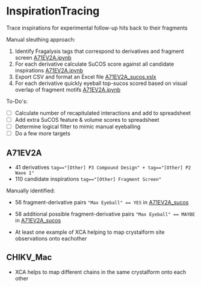 # InspirationTracing
Trace inspirations for experimental follow-up hits back to their fragments

Manual sleuthing approach:

1. Identify Fragalysis tags that correspond to derivatives and fragment screen [A71EV2A.ipynb](A71EV2A.ipynb)
2. For each derivative calculate SuCOS score against all candidate inspirations [A71EV2A.ipynb](A71EV2A.ipynb)
3. Export CSV and format an Excel file [A71EV2A_sucos.xslx](A71EV2A_sucos.xslx)
4. For each derivative quickly eyeball top-sucos scored based on visual overlap of fragment motifs [A71EV2A.ipynb](A71EV2A.ipynb)

To-Do's:

- [ ] Calculate number of recapitulated interactions and add to spreadsheet
- [ ] Add extra SuCOS feature & volume scores to spreadsheet
- [ ] Determine logical filter to mimic manual eyeballing
- [ ] Do a few more targets

## A71EV2A

- 41 derivatives `tag=="[Other] P3 Compound Design" + tag=="[Other] P2 Wave 1"`
- 110 candidate inspirations `tag=="[Other] Fragment Screen"`

Manually identified:
- 56 fragment-derivative pairs `"Max Eyeball" == YES` in [A71EV2A_sucos](A71EV2A_sucos.xslx)
- 58 additional possible fragment-derivative pairs `"Max Eyeball" == MAYBE` in [A71EV2A_sucos](A71EV2A_sucos.xslx)

- At least one example of XCA helping to map crystalform site observations onto eachother

## CHIKV_Mac

- XCA helps to map different chains in the same crystalform onto each other
